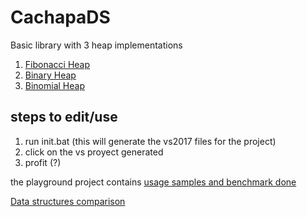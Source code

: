 # CachapaDS

Basic library with 3 heap implementations
1. [Fibonacci Heap](https://en.wikipedia.org/wiki/Fibonacci_heap)
2. [Binary Heap](https://en.wikipedia.org/wiki/Binary_heap)
3. [Binomial Heap](https://en.wikipedia.org/wiki/Binomial_heap)

## steps to edit/use

1. run init.bat (this will generate the vs2017 files for the project)
2. click on the vs proyect generated
3. profit (?)

the playground project contains [usage samples and benchmark done](https://github.com/adrianjmejias/CachapaDS/blob/master/Playground/src/main.cpp)

[Data structures comparison](https://colab.research.google.com/drive/1G89yr5cFQz3gAwB33EqpTSS4xoD1bTQK#scrollTo=sXLyVjJZ01FD)
